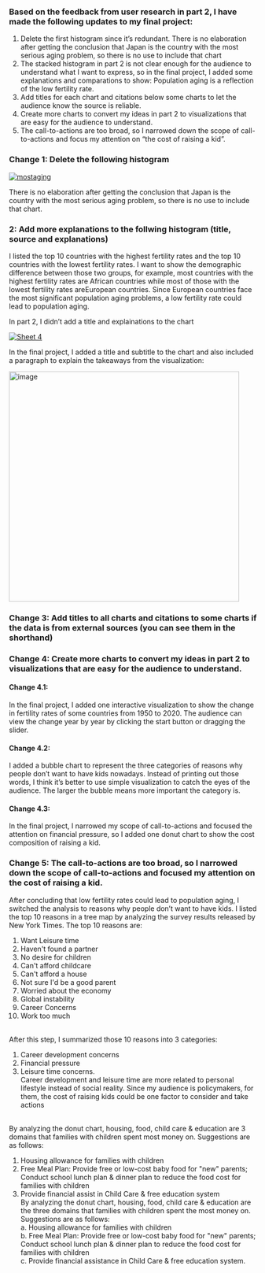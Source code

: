 ### Based on the feedback from user research in part 2, I have made the following updates to my final project:

1.	Delete the first histogram since it’s redundant. There is no elaboration after getting the conclusion that Japan is the country with the most serious aging problem, so there is no use to include that chart<br />
2.	The stacked histogram in part 2 is not clear enough for the audience to understand what I want to express, so in the final project, I added some explanations and comparations to show: Population aging is a reflection of the low fertility rate.<br />
3.	Add titles for each chart and citations below some charts to let the audience know the source is reliable.<br />
4.	Create more charts to convert my ideas in part 2 to visualizations that are easy for the audience to understand.<br />
5.	The call-to-actions are too broad, so I narrowed down the scope of call-to-actions and focus my attention on “the cost of raising a kid”.<br />

### Change 1: Delete the following histogram
<div class='tableauPlaceholder' id='viz1664923157982' style='position: relative'><noscript><a href='#'><img alt='mostaging ' src='https:&#47;&#47;public.tableau.com&#47;static&#47;images&#47;Ra&#47;Rankofcountriesaccordingtoelderlypercentage&#47;mostaging&#47;1_rss.png' style='border: none' /></a></noscript><object class='tableauViz'  style='display:none;'><param name='host_url' value='https%3A%2F%2Fpublic.tableau.com%2F' /> <param name='embed_code_version' value='3' /> <param name='site_root' value='' /><param name='name' value='Rankofcountriesaccordingtoelderlypercentage&#47;mostaging' /><param name='tabs' value='no' /><param name='toolbar' value='yes' /><param name='static_image' value='https:&#47;&#47;public.tableau.com&#47;static&#47;images&#47;Ra&#47;Rankofcountriesaccordingtoelderlypercentage&#47;mostaging&#47;1.png' /> <param name='animate_transition' value='yes' /><param name='display_static_image' value='yes' /><param name='display_spinner' value='yes' /><param name='display_overlay' value='yes' /><param name='display_count' value='yes' /><param name='language' value='en-US' /></object></div>
<script type='text/javascript'> 
  var divElement = document.getElementById('viz1664923157982'); 
  var vizElement = divElement.getElementsByTagName('object')[0];
  vizElement.style.width='100%';vizElement.style.height=(divElement.offsetWidth*0.75)+'px'; 
  var scriptElement = document.createElement('script');
  scriptElement.src = 'https://public.tableau.com/javascripts/api/viz_v1.js'; 
  vizElement.parentNode.insertBefore(scriptElement, vizElement); 
</script>

There is no elaboration after getting the conclusion that Japan is the country with the most serious aging problem, so there is no use to include that chart.<br />

### 2: Add more explanations to the follwing histogram (title, source and explanations)
I listed the top 10 countries with the highest fertility rates and the top 10 countries with the lowest fertility rates. I want to show the demographic difference between those two groups, for example, most countries with the highest fertility rates are African countries while most of those with the lowest fertility rates areEuropean countries. Since European countries face the most significant population aging problems, a low fertility rate could lead to population aging. <br />

In part 2, I didn’t add a title and explainations to the chart 

<div class='tableauPlaceholder' id='viz1664928906303' style='position: relative'><noscript><a href='#'><img alt='Sheet 4 ' src='https:&#47;&#47;public.tableau.com&#47;static&#47;images&#47;Fe&#47;FertilityRateComparison&#47;Sheet4&#47;1_rss.png' style='border: none' /></a></noscript><object class='tableauViz'  style='display:none;'><param name='host_url' value='https%3A%2F%2Fpublic.tableau.com%2F' /> <param name='embed_code_version' value='3' /> <param name='site_root' value='' /><param name='name' value='FertilityRateComparison&#47;Sheet4' /><param name='tabs' value='no' /><param name='toolbar' value='yes' /><param name='static_image' value='https:&#47;&#47;public.tableau.com&#47;static&#47;images&#47;Fe&#47;FertilityRateComparison&#47;Sheet4&#47;1.png' /> <param name='animate_transition' value='yes' /><param name='display_static_image' value='yes' /><param name='display_spinner' value='yes' /><param name='display_overlay' value='yes' /><param name='display_count' value='yes' /><param name='language' value='en-US' /><param name='filter' value='publish=yes' /></object></div>  
<script type='text/javascript'>   
  var divElement = document.getElementById('viz1664928906303'); 
  var vizElement = divElement.getElementsByTagName('object')[0];
  vizElement.style.width='100%';vizElement.style.height=(divElement.offsetWidth*0.75)+'px';
  var scriptElement = document.createElement('script');
  scriptElement.src = 'https://public.tableau.com/javascripts/api/viz_v1.js'; 
  vizElement.parentNode.insertBefore(scriptElement, vizElement);
</script>

In the final project, I added a title and subtitle to the chart and also included a paragraph to explain the takeaways from the visualization: <br />

<img width="468" alt="image" src="https://user-images.githubusercontent.com/100049171/195473526-6e9f06cb-4796-4ad2-b7f7-99d4114bec69.png">


### Change 3: Add titles to all charts and citations to some charts if the data is from external sources (you can see them in the shorthand)<br />

### Change 4: Create more charts to convert my ideas in part 2 to visualizations that are easy for the audience to understand.<br />

#### Change 4.1:<br />
In the final project, I added one interactive visualization to show the change in fertility rates of some countries from 1950 to 2020. The audience can view the change year by year by clicking the start button or dragging the slider.

<div class="flourish-embed flourish-scatter" data-src="visualisation/11454973"><script src="https://public.flourish.studio/resources/embed.js"></script></div>

#### Change 4.2:<br />
I added a bubble chart to represent the three categories of reasons why people don’t want to have kids nowadays. Instead of printing out those words, I think it’s better to use simple visualization to catch the eyes of the audience. The larger the bubble means more important the category is.

<div class="flourish-embed flourish-hierarchy" data-src="visualisation/11454841"><script src="https://public.flourish.studio/resources/embed.js"></script></div>

#### Change 4.3:<br />
In the final project, I narrowed my scope of call-to-actions and focused the attention on financial pressure, so I added one donut chart to show the cost composition of raising a kid.<br />

<div class="flourish-embed flourish-chart" data-src="visualisation/11445194"><script src="https://public.flourish.studio/resources/embed.js"></script></div>

### Change 5: The call-to-actions are too broad, so I narrowed down the scope of call-to-actions and focused my attention on the cost of raising a kid. <br />
After concluding that low fertility rates could lead to population aging, I switched the analysis to reasons why people don’t want to have kids. I listed the top 10 reasons in a tree map by analyzing the survey results released by New York Times.
The top 10 reasons are:
1. Want Leisure time<br />
2. Haven't found a partner<br />
3. No desire for children<br />
4. Can't afford childcare<br />
5. Can't afford a house<br />
6. Not sure I'd be a good parent<br />
7. Worried about the economy<br />
8. Global instability<br />
9. Career Concerns<br />
10. Work too much<br /><br />

After this step, I summarized those 10 reasons into 3 categories:
1. Career development concerns<br />
2. Financial pressure<br />
3. Leisure time concerns.<br />
Career development and leisure time are more related to personal lifestyle instead of social reality. Since my audience is policymakers, for them, the cost of raising kids could be one factor to consider and take actions<br /><br />

By analyzing the donut chart, housing, food, child care & education are 3 domains that families with children spent most money on. Suggestions are as follows:<br />
1.	Housing allowance for families with children<br />
2.	Free Meal Plan: Provide free or low-cost baby food for "new" parents; Conduct school lunch plan & dinner plan to reduce the food cost for families with children<br />
3.	Provide financial assist in Child Care & free education system<br />
By analyzing the donut chart, housing, food, child care & education are the three domains that families with children spent the most money on. Suggestions are as follows:<br />
  a. Housing allowance for families with children<br />
  b. Free Meal Plan: Provide free or low-cost baby food for "new" parents; Conduct school lunch plan & dinner plan to reduce the food cost for families with children<br />
  c. Provide financial assistance in Child Care & free education system. 







